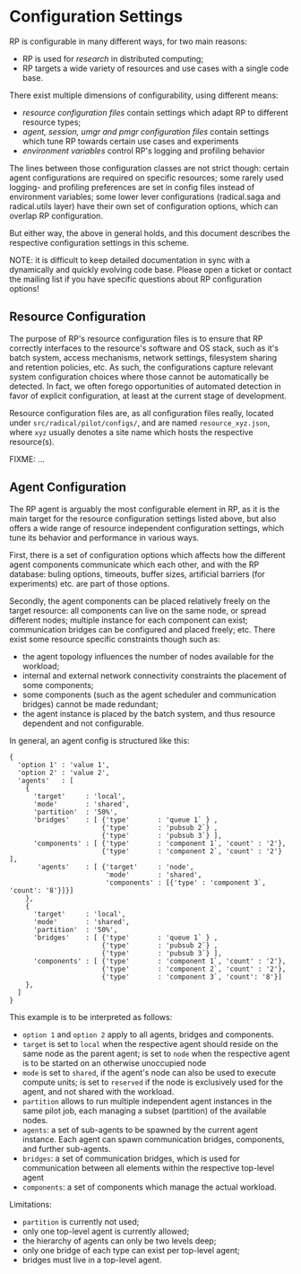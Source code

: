 
# Configuration Settings

RP is configurable in many different ways, for two main reasons:

  * RP is used for *research* in distributed computing;
  * RP targets a wide variety of resources and use cases with a 
    single code base.


There exist multiple dimensions of configurability, using different means:

  * *resource configuration files* contain settings which adapt RP to different
    resource types;
  * *agent, session, umgr and pmgr configuration files* contain settings which
    tune RP towards certain use cases and experiments
  * *environment variables* control RP's logging and profiling behavior

The lines between those configuration classes are not strict though: certain
agent configurations are required on specific resources; some rarely used
logging- and profiling preferences are set in config files instead of
environment variables; some lower lever configurations (radical.saga and
radical.utils layer) have their own set of configuration options, which can
overlap RP configuration.

But either way, the above in general holds, and this document describes the
respective configuration settings in this scheme.


NOTE: it is difficult to keep detailed documentation in sync with a dynamically
      and quickly evolving code base.  Please open a ticket or contact the
      mailing list if you have specific questions about RP configuration
      options!


## Resource Configuration

The purpose of RP's resource configuration files is to ensure that RP correctly
interfaces to the resource's software and OS stack, such as it's batch system,
access mechanisms, network settings, filesystem sharing and retention policies,
etc.  As such, the configurations capture relevant system configuration choices
where those cannot be automatically be detected.  In fact, we often forego
opportunities of automated detection in favor of explicit configuration, at
least at the current stage of development.

Resource configuration files are, as all configuration files really, located
under `src/radical/pilot/configs/`, and are named `resource_xyz.json`, where
`xyz` usually denotes a site name which hosts the respective resource(s).

FIXME: ...


## Agent Configuration

The RP agent is arguably the most configurable element in RP, as it is the main
target for the resource configuration settings listed above, but also offers
a wide range of resource independent configuration settings, which tune its
behavior and performance in various ways.

First, there is a set of configuration options which affects how the different
agent components communicate which each other, and with the RP database: buling
options, timeouts, buffer sizes, artificial barriers (for experiments) etc. are
part of those options.

Secondly, the agent components can be placed relatively freely on the target
resource: all components can live on the same node, or spread different nodes;
multiple instance for each component can exist; communication bridges can be
configured and placed freely; etc.  There exist some resource specific
constraints though such as:

  * the agent topology influences the number of nodes available for the
    workload;
  * internal and external network connectivity constraints the placement of some
    components; 
  * some components (such as the agent scheduler and communication bridges)
    cannot be made redundant;
  * the agent instance is placed by the batch system, and thus resource dependent 
    and not configurable.

In general, an agent config is structured like this:

```
{
  'option 1' : 'value 1',
  'option 2' : 'value 2',
  'agents'   : [ 
    {
      'target'     : 'local',
      'mode'       : 'shared', 
      'partition'  : '50%',
      'bridges'    : [ {'type'       : 'queue 1` } ,
                       {'type'       : 'pubsub 2`} ,
                       {'type'       : 'pubsub 3`} ],
      'components' : [ {'type'       : 'component 1`, 'count' : '2'},
                       {'type'       : 'component 2`, 'count' : '2'} ],
       'agents'    : [ {'target'     : 'node',
                        'mode'       : 'shared', 
                        'components' : [{'type' : 'component 3`, 'count': '8'}]}]
    },
    {
      'target'     : 'local',
      'mode'       : 'shared', 
      'partition'  : '50%',
      'bridges'    : [ {'type'       : 'queue 1` } ,
                       {'type'       : 'pubsub 2`} ,
                       {'type'       : 'pubsub 3`} ],
      'components' : [ {'type'       : 'component 1`, 'count' : '2'},
                       {'type'       : 'component 2`, 'count' : '2'},
                       {'type'       : 'component 3`, 'count': '8'}]
    },
  ]
}
```

This example is to be interpreted as follows:

  * `option 1` and `option 2` apply to all agents, bridges and components.
  * `target` is set to `local` when the respective agent should reside on the
    same node as the parent agent; is set to `node` when the respective agent is
    to be started on an otherwise unoccupied node
  * `mode` is set to `shared`, if the agent's node can also be used to execute
    compute units; is set to `reserved` if the node is exclusively used for the
    agent, and not shared with the workload.
  * `partition` allows to run multiple independent agent instances in the same
    pilot job, each managing a subset (partition) of the available nodes.
  * `agents`: a set of sub-agents to be spawned by the current agent instance.
    Each agent can spawn communication bridges, components, and further
    sub-agents.
  * `bridges`: a set of communication bridges, which is used for communication
    between all elements within the respective top-level agent
  * `components`: a set of components which manage the actual workload.


Limitations:

  * `partition` is currently not used;
  * only one top-level agent is currently allowed;
  * the hierarchy of agents can only be two levels deep;
  * only one bridge of each type can exist per top-level agent;
  * bridges must live in a top-level agent.


